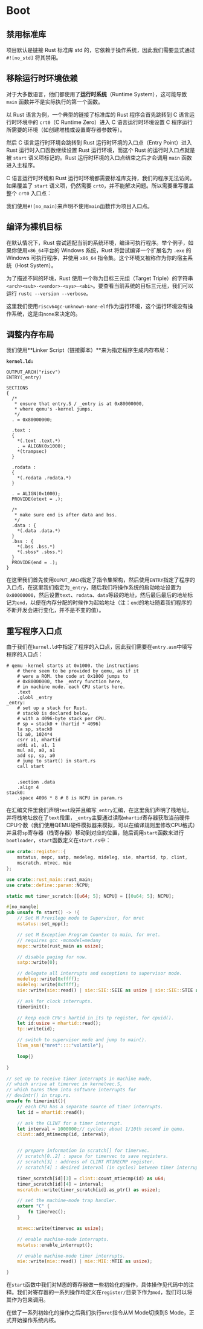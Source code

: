 # Boot

## 禁用标准库

项目默认是链接 Rust 标准库 std 的，它依赖于操作系统，因此我们需要显式通过 `#![no_std]` 将其禁用。

## 移除运行时环境依赖

对于大多数语言，他们都使用了**运行时系统**（Runtime System），这可能导致 `main` 函数并不是实际执行的第一个函数。

以 Rust 语言为例，一个典型的链接了标准库的 Rust 程序会首先跳转到 C 语言运行时环境中的 `crt0`（C Runtime Zero）进入 C 语言运行时环境设置 C 程序运行所需要的环境（如创建堆栈或设置寄存器参数等）。

然后 C 语言运行时环境会跳转到 Rust 运行时环境的入口点（Entry Point）进入 Rust 运行时入口函数继续设置 Rust 运行环境，而这个 Rust 的运行时入口点就是被 `start` 语义项标记的。Rust 运行时环境的入口点结束之后才会调用 `main` 函数进入主程序。

C 语言运行时环境和 Rust 运行时环境都需要标准库支持，我们的程序无法访问。如果覆盖了 `start` 语义项，仍然需要 `crt0`，并不能解决问题。所以需要重写覆盖整个 `crt0` 入口点：

我们使用`#![no_main]`来声明不使用`main`函数作为项目入口点。

## 编译为裸机目标

在默认情况下，Rust 尝试适配当前的系统环境，编译可执行程序。举个例子，如果你使用` x86_64 `平台的 Windows 系统，Rust 将尝试编译一个扩展名为 `.exe` 的 Windows 可执行程序，并使用 `x86_64` 指令集。这个环境又被称作为你的宿主系统（Host System）。

为了描述不同的环境，Rust 使用一个称为目标三元组（Target Triple）的字符串 `<arch><sub>-<vendor>-<sys>-<abi>`。要查看当前系统的目标三元组，我们可以运行 `rustc --version --verbose`。

这里我们使用`riscv64gc-unknown-none-elf`作为运行环境，这个运行环境没有操作系统，这是由`none`来决定的。

## 调整内存布局

我们使用**Linker Script（链接脚本）**来为指定程序生成内存布局：

**`kernel.ld:`**

```linker script
OUTPUT_ARCH("riscv")
ENTRY(_entry)

SECTIONS
{
  /*
   * ensure that entry.S / _entry is at 0x80000000,
   * where qemu's -kernel jumps.
   */
  . = 0x80000000;

  .text :
  {
    *(.text .text.*)
    . = ALIGN(0x1000);
    *(trampsec)
  }

  .rodata :
  {
    *(.rodata .rodata.*)
  }

  . = ALIGN(0x1000);
  PROVIDE(etext = .);

  /*
   * make sure end is after data and bss.
   */
  .data : {
    *(.data .data.*)
  }
  .bss : {
    *(.bss .bss.*)
    *(.sbss* .sbss.*)
  }
  PROVIDE(end = .);
}
```

在这里我们首先使用`OUPUT_ARCH`指定了指令集架构，然后使用`ENTRY`指定了程序的入口点，在这里我们指定为`_entry`，随后我们将操作系统的启动地址设置为`0x80000000`，然后设置`text`、`rodata`、`data`等段的地址，然后最后最后的地址标记为`end`，以便在内存分配的时候作为起始地址（注：`end`的地址随着我们程序的不断开发会进行变化，并不是不变的值）。

## 重写程序入口点

由于我们在`kernel.ld`中指定了程序的入口点，因此我们需要在`entry.asm`中填写程序的入口点：

```assembly
# qemu -kernel starts at 0x1000. the instructions
    # there seem to be provided by qemu, as if it
    # were a ROM. the code at 0x1000 jumps to
    # 0x80000000, the _entry function here,
    # in machine mode. each CPU starts here.
    .text
    .globl _entry
_entry:
	# set up a stack for Rust.
    # stack0 is declared below,
    # with a 4096-byte stack per CPU.
    # sp = stack0 + (hartid * 4096)
    la sp, stack0
    li a0, 1024*4
	csrr a1, mhartid
    addi a1, a1, 1
    mul a0, a0, a1
    add sp, sp, a0
	# jump to start() in start.rs
    call start


    .section .data
    .align 4
stack0:
    .space 4096 * 8 # 8 is NCPU in param.rs
```

在汇编文件里我们声明`text`段并且编写`_entry`汇编，在这里我们声明了栈地址，并将栈地址放在了`text`段里，`_entry`主要通过读取`mhartid`寄存器获取当前硬件CPU个数（我们使用QEMU硬件模拟器来模拟，可以在编译规则里修改CPU格式）并且将`sp`寄存器（栈寄存器）移动到对应的位置，随后调用`start`函数来进行`bootloader`，`start`函数定义在`start.rs`中：

```rust
use crate::register::{
    mstatus, mepc, satp, medeleg, mideleg, sie, mhartid, tp, clint, 
    mscratch, mtvec, mie
};

use crate::rust_main::rust_main;
use crate::define::param::NCPU;

static mut timer_scratch:[[u64; 5]; NCPU] = [[0u64; 5]; NCPU];

#[no_mangle]
pub unsafe fn start() -> !{
    // Set M Previlege mode to Supervisor, for mret
    mstatus::set_mpp();

    // set M Exception Program Counter to main, for mret.
    // requires gcc -mcmodel=medany
    mepc::write(rust_main as usize);

    // disable paging for now.
    satp::write(0);

    // delegate all interrupts and exceptions to supervisor mode.
    medeleg::write(0xffff);
    mideleg::write(0xffff);
    sie::write(sie::read() | sie::SIE::SEIE as usize | sie::SIE::STIE as usize | sie::SIE::SSIE as usize);

    // ask for clock interrupts.
    timerinit();

    // keep each CPU's hartid in its tp register, for cpuid().
    let id:usize = mhartid::read(); 
    tp::write(id);

    // switch to supervisor mode and jump to main().
    llvm_asm!("mret"::::"volatile");

    loop{}
    
}

// set up to receive timer interrupts in machine mode,
// which arrive at timervec in kernelvec.S,
// which turns them into software interrupts for
// devintr() in trap.rs.
unsafe fn timerinit(){
    // each CPU has a separate source of timer interrupts.
    let id = mhartid::read();

    // ask the CLINT for a timer interrupt.
    let interval = 1000000;// cycles; about 1/10th second in qemu.
    clint::add_mtimecmp(id, interval);


    // prepare information in scratch[] for timervec.
    // scratch[0..2] : space for timervec to save registers.
    // scratch[3] : address of CLINT MTIMECMP register.
    // scratch[4] : desired interval (in cycles) between timer interrupts.

    timer_scratch[id][3] = clint::count_mtiecmp(id) as u64;
    timer_scratch[id][4] = interval;
    mscratch::write(timer_scratch[id].as_ptr() as usize);

    // set the machine-mode trap handler.
    extern "C" {
        fn timervec();
    }

    mtvec::write(timervec as usize);

    // enable machine-mode interrupts.
    mstatus::enable_interrupt();

    // enable machine-mode timer interrupts.
    mie::write(mie::read() | mie::MIE::MTIE as usize);

}
```

 在`start`函数中我们对M态的寄存器做一些初始化的操作，具体操作见代码中的注释。我们对寄存器的一系列操作均定义在`register/`目录下作为`mod`，我们可以将其作为包来调用。

在做了一系列初始化的操作之后我们执行`mret`指令从M Mode切换到S Mode，正式开始操作系统内核。